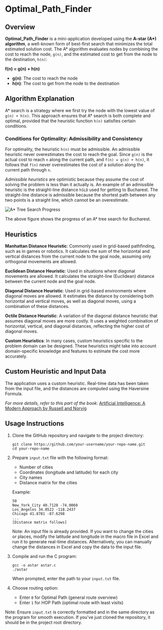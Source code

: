 # Optimal_Path_Finder

## Overview

**Optimal_Path_Finder** is a mini-application developed using the **A-star (A\*) algorithm**, a well-known form of best-first search that minimizes the total estimated solution cost. The A\* algorithm evaluates nodes by combining the cost to reach the node, `g(n)`, and the estimated cost to get from the node to the destination, `h(n)`:

**f(n) = g(n) + h(n)**

- **g(n)**: The cost to reach the node
- **h(n)**: The cost to get from the node to the destination

## Algorithm Explanation

A\* search is a strategy where we first try the node with the lowest value of `g(n) + h(n)`. This approach ensures that A\* search is both complete and optimal, provided that the heuristic function `h(n)` satisfies certain conditions.

### Conditions for Optimality: Admissibility and Consistency

For optimality, the heuristic `h(n)` must be admissible. An admissible heuristic never overestimates the cost to reach the goal. Since `g(n)` is the actual cost to reach `n` along the current path, and `f(n) = g(n) + h(n)`, it follows that `f(n)` never overestimates the cost of a solution along the current path through `n`.

_Admissible heuristics_ are optimistic because they assume the cost of solving the problem is less than it actually is. An example of an admissible heuristic is the straight-line distance `hSLD` used for getting to Bucharest. The straight-line distance is admissible because the shortest path between any two points is a straight line, which cannot be an overestimate.

![A* Tree Search Progress](https://github.com/Gabbumaay/Optimal_Path_finding_by_A-star_Algorithm/assets/120372287/9f65da41-42d2-43a7-bd45-4ffdb5fbe8ab)

The above figure shows the progress of an A\* tree search for Bucharest.

## Heuristics

**Manhattan Distance Heuristic**: Commonly used in grid-based pathfinding, such as in games or robotics. It calculates the sum of the horizontal and vertical distances from the current node to the goal node, assuming only orthogonal movements are allowed.

**Euclidean Distance Heuristic**: Used in situations where diagonal movements are allowed. It calculates the straight-line (Euclidean) distance between the current node and the goal node.

**Diagonal Distance Heuristic**: Used in grid-based environments where diagonal moves are allowed. It estimates the distance by considering both horizontal and vertical moves, as well as diagonal moves, using a combination of these distances.

**Octile Distance Heuristic**: A variation of the diagonal distance heuristic that assumes diagonal moves are more costly. It uses a weighted combination of horizontal, vertical, and diagonal distances, reflecting the higher cost of diagonal moves.

**Custom Heuristics**: In many cases, custom heuristics specific to the problem domain can be designed. These heuristics might take into account domain-specific knowledge and features to estimate the cost more accurately.

## Custom Heuristic and Input Data

The application uses a custom heuristic. Real-time data has been taken from the input file, and the distances are computed using the Haversine Formula.

_For more details, refer to this part of the book_: [Artificial Intelligence: A Modern Approach by Russell and Norvig](https://people.engr.tamu.edu/guni/csce421/files/AI_Russell_Norvig.pdf#page=111)

## Usage Instructions

1. Clone the GitHub repository and navigate to the project directory:
   ```
   git clone https://github.com/your-username/your-repo-name.git
   cd your-repo-name
   ```

2. Prepare `input.txt` file with the following format:
   - Number of cities
   - Coordinates (longitude and latitude) for each city
   - City names
   - Distance matrix for the cities

   Example:
   ```
   50
   New_York_City 40.7128 -74.0060
   Los_Angeles 34.0522 -118.2437
   Chicago 41.8781 -87.6298
   ...
   [Distance matrix follows]
   ```

   Note: An input file is already provided. If you want to change the cities or places, modify the latitude and longitude in the macro file in Excel and run it to generate real-time distances. Alternatively, you can manually change the distances in Excel and copy the data to the input file.

3. Compile and run the C program:
   ```
   gcc -o astar astar.c
   ./astar
   ```
   When prompted, enter the path to your `input.txt` file.

4. Choose routing option:
   - Enter `0` for Optimal Path (general route overview)
   - Enter `1` for HOP Path (optimal route with least visits)

Note: Ensure `input.txt` is correctly formatted and in the same directory as the program for smooth execution. If you've just cloned the repository, it should be in the project root directory.

